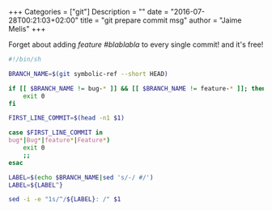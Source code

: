 +++
Categories = ["git"]
Description = ""
date = "2016-07-28T00:21:03+02:00"
title = "git prepare commit msg"
author = "Jaime Melis"
+++

Forget about adding *feature #blablabla* to every single commit! and it's free!

```sh
#!/bin/sh

BRANCH_NAME=$(git symbolic-ref --short HEAD)

if [[ $BRANCH_NAME != bug-* ]] && [[ $BRANCH_NAME != feature-* ]]; then
    exit 0
fi

FIRST_LINE_COMMIT=$(head -n1 $1)

case $FIRST_LINE_COMMIT in
bug*|Bug*|feature*|Feature*)
    exit 0
    ;;
esac

LABEL=$(echo $BRANCH_NAME|sed 's/-/ #/')
LABEL=${LABEL^}

sed -i -e "1s/^/${LABEL}: /" $1
```
